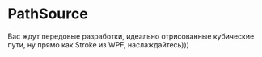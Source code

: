 # PathSource
Вас ждут передовые разработки, идеально отрисованные кубические пути, ну прямо как Stroke из WPF, наслаждайтесь)))
